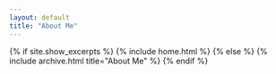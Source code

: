 ```yaml
---
layout: default
title: "About Me"
---
```


{% if site.show_excerpts %}
  {% include home.html %}
{% else %}
  {% include archive.html title="About Me" %}
{% endif %}
